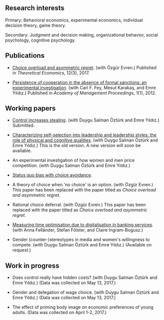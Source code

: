 ## Research interests

Primary: Behavioral economics, experimental economics, individual decision theory, game theory.

Secondary: Judgment and decision making, organizational behavior, social psychology, cognitive psychology.

## Publications

- [Choice overload and asymmetric regret](https://econtheory.org/ojs/index.php/te/article/viewFile/20171029/18835/554). (with Özgür Evren.) Published in _Theoretical Economics_, 12(3), 2017.

- [Persistence of cooperation in the absence of formal sanctions: an experimental investigation](https://goo.gl/ZqqCdp). (with Carl F. Fey, Mesut Karakaş, and Emre Yıldız.) Published in _Academy of Management Proceedings_, 1(1), 2012.

## Working papers

- [Control increases stealing](https://goo.gl/Ng1RvZ). (with Duygu Salman Öztürk and Emre Yıldız.) Submitted.

- [Characterizing self-selection into leadership and leadership styles: the role of physical and cognitive qualities](https://goo.gl/yZTXQ5). (with Duygu Salman Öztürk and Emre Yıldız.) This is the old version. A new version will soon be available.

- An experimental investigation of how women and men price competition. (with Duygu Salman Öztürk and Emre Yıldız.)  

- [Status quo bias with choice avoidance](https://goo.gl/AfWKVD).

- A theory of choice when 'no choice' is an option. (with Özgür Evren.) This paper has been replaced with the paper titled as _Choice overload and asymmetric regret_.

- Rational choice deferral. (with Özgür Evren.) This paper has been replaced with the paper titled as _Choice overload and asymmetric regret_.

- [Measuring time optimisation due to digitalisation in banking services](https://goo.gl/CBiHKL). (with Anna Felländer, Stefan Fölster, and Claire Ingram-Bogusz.)

- Gender (counter-)stereotypes in media and women's willingness to compete. (with Duygu Salman Öztürk and Emre Yıldız.) (Available on request.)

## Work in progress

- Does control really have hidden costs? (with Duygu Salman Öztürk and Emre Yıldız.) (Data was collected on May 13, 2017.)

- Gender and delegation of wage choice. (with Duygu Salman Öztürk and Emre Yıldız.) (Data was collected on May 13, 2017.)

- The effect of priming body image on economic preferences of young adults. (Data was collected on April 1-2, 2017.)
